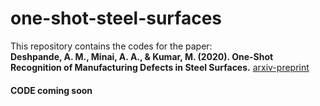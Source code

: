 # one-shot-steel-surfaces

This repository contains the codes for the paper:  
**Deshpande, A. M., Minai, A. A., & Kumar, M. (2020). One-Shot Recognition of Manufacturing Defects in Steel Surfaces.** [arxiv-preprint](https://arxiv.org/abs/2005.05815)

#### CODE coming soon
